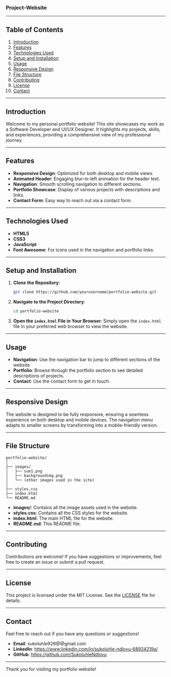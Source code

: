 ### Project-Website
---

## Table of Contents

1. [Introduction](#introduction)
2. [Features](#features)
3. [Technologies Used](#technologies-used)
4. [Setup and Installation](#setup-and-installation)
5. [Usage](#usage)
6. [Responsive Design](#responsive-design)
7. [File Structure](#file-structure)
8. [Contributing](#contributing)
9. [License](#license)
10. [Contact](#contact)

---

## Introduction

Welcome to my personal portfolio website! This site showcases my work as a Software Developer and UI/UX Designer. It highlights my projects, skills, and experiences, providing a comprehensive view of my professional journey.

---

## Features

- **Responsive Design**: Optimized for both desktop and mobile views.
- **Animated Header**: Engaging blur-in-left animation for the header text.
- **Navigation**: Smooth scrolling navigation to different sections.
- **Portfolio Showcase**: Display of various projects with descriptions and links.
- **Contact Form**: Easy way to reach out via a contact form.

---

## Technologies Used

- **HTML5**
- **CSS3**
- **JavaScript**
- **Font Awesome**: For icons used in the navigation and portfolio links.

---

## Setup and Installation

1. **Clone the Repository**:
   ```bash
   git clone https://github.com/yourusername/portfolio-website.git
   ```

2. **Navigate to the Project Directory**:
   ```bash
   cd portfolio-website
   ```

3. **Open the `index.html` File in Your Browser**:
   Simply open the `index.html` file in your preferred web browser to view the website.

---

## Usage

- **Navigation**: Use the navigation bar to jump to different sections of the website.
- **Portfolio**: Browse through the portfolio section to see detailed descriptions of projects.
- **Contact**: Use the contact form to get in touch.

---

## Responsive Design

The website is designed to be fully responsive, ensuring a seamless experience on both desktop and mobile devices. The navigation menu adapts to smaller screens by transforming into a mobile-friendly version.

---

## File Structure

```
portfolio-website/
│
├── images/
│   ├── sue1.png
│   ├── backgroundimg.png
│   └── (other images used in the site)
│
├── styles.css
├── index.html
└── README.md
```

- **images/**: Contains all the image assets used in the website.
- **styles.css**: Contains all the CSS styles for the website.
- **index.html**: The main HTML file for the website.
- **README.md**: This README file.

---

## Contributing

Contributions are welcome! If you have suggestions or improvements, feel free to create an issue or submit a pull request.

---

## License

This project is licensed under the MIT License. See the [LICENSE](LICENSE) file for details.

---

## Contact

Feel free to reach out if you have any questions or suggestions!

- **Email**: sukoluhle926@@gmail.com
- **LinkedIn**: https://www.linkedin.com/in/sukoluhle-ndlovu-68924219a/
- **GitHub**: https://github.com/SukoluhleNdlovu

---

Thank you for visiting my portfolio website!
